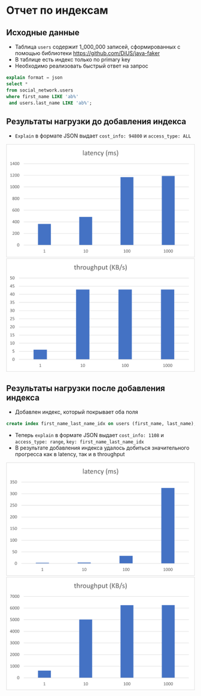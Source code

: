 # Отчет по индексам

## Исходные данные

* Таблица `users` содержит 1_000_000 записей, сформированных с помощью библиотеки https://github.com/DiUS/java-faker
* В таблице есть индекс только по primary key
* Необходимо реализовать быстрый ответ на запрос

 ```sql
explain format = json
select *
from social_network.users
where first_name LIKE 'ab%'
  and users.last_name LIKE 'ab%';
```

## Результаты нагрузки до добавления индекса

* `Explain` в формате JSON выдает `cost_info: 94800` и `access_type: ALL`

![Alt text](img/latency-without-index.png "Latency without index")
![Alt text](img/throughput-without-index.png "Throughput without index")

## Результаты нагрузки после добавления индекса

* Добавлен индекс, который покрывает оба поля

```sql
create index first_name_last_name_idx on users (first_name, last_name);
```

* Теперь `explain` в формате JSON выдает `cost_info: 1108` и `access_type: range`, `key: first_name_last_name_idx`
* В результате добавления индекса удалось добиться значительного прогресса как в latency, так и в throughput

![Alt text](img/latency-with-index.png "Latency with index")
![Alt text](img/throughput-with-index.png "Throughput with index")
